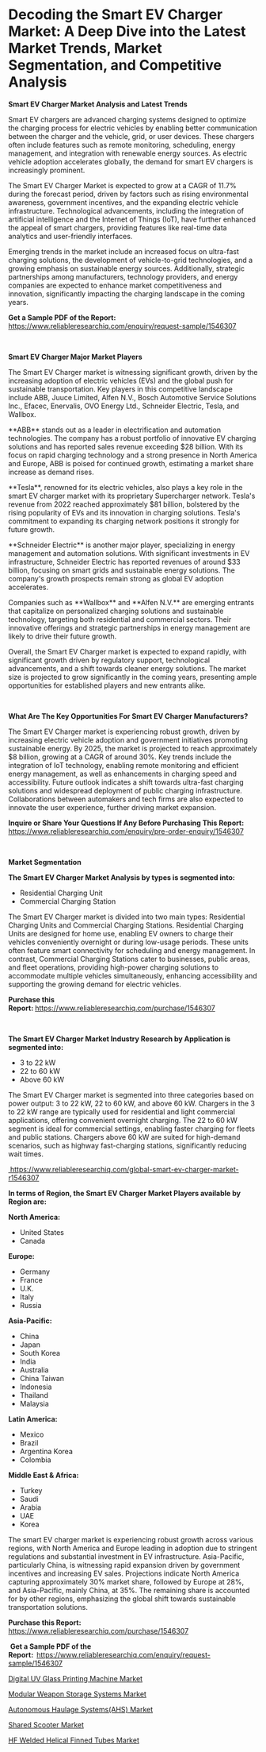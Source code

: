 <p><h1>Decoding the Smart EV Charger Market: A Deep Dive into the Latest Market Trends, Market Segmentation, and Competitive Analysis</h1></p><p><strong>Smart EV Charger Market Analysis and Latest Trends</strong></p>
<p><p>Smart EV chargers are advanced charging systems designed to optimize the charging process for electric vehicles by enabling better communication between the charger and the vehicle, grid, or user devices. These chargers often include features such as remote monitoring, scheduling, energy management, and integration with renewable energy sources. As electric vehicle adoption accelerates globally, the demand for smart EV chargers is increasingly prominent.</p><p>The Smart EV Charger Market is expected to grow at a CAGR of 11.7% during the forecast period, driven by factors such as rising environmental awareness, government incentives, and the expanding electric vehicle infrastructure. Technological advancements, including the integration of artificial intelligence and the Internet of Things (IoT), have further enhanced the appeal of smart chargers, providing features like real-time data analytics and user-friendly interfaces.</p><p>Emerging trends in the market include an increased focus on ultra-fast charging solutions, the development of vehicle-to-grid technologies, and a growing emphasis on sustainable energy sources. Additionally, strategic partnerships among manufacturers, technology providers, and energy companies are expected to enhance market competitiveness and innovation, significantly impacting the charging landscape in the coming years.</p></p>
<p><strong>Get a Sample PDF of the Report:&nbsp;</strong> <a href="https://www.reliableresearchiq.com/enquiry/request-sample/1546307?utm_campaign=3071&utm_medium=2&utm_source=Github&utm_content=ia&utm_term=30032025&utm_id=smart-ev-charger">https://www.reliableresearchiq.com/enquiry/request-sample/1546307</a></p>
<p>&nbsp;</p>
<p><strong>Smart EV Charger Major Market Players</strong></p>
<p><p>The Smart EV Charger market is witnessing significant growth, driven by the increasing adoption of electric vehicles (EVs) and the global push for sustainable transportation. Key players in this competitive landscape include ABB, Juuce Limited, Alfen N.V., Bosch Automotive Service Solutions Inc., Efacec, Enervalis, OVO Energy Ltd., Schneider Electric, Tesla, and Wallbox.</p><p>**ABB** stands out as a leader in electrification and automation technologies. The company has a robust portfolio of innovative EV charging solutions and has reported sales revenue exceeding $28 billion. With its focus on rapid charging technology and a strong presence in North America and Europe, ABB is poised for continued growth, estimating a market share increase as demand rises.</p><p>**Tesla**, renowned for its electric vehicles, also plays a key role in the smart EV charger market with its proprietary Supercharger network. Tesla's revenue from 2022 reached approximately $81 billion, bolstered by the rising popularity of EVs and its innovation in charging solutions. Tesla's commitment to expanding its charging network positions it strongly for future growth.</p><p>**Schneider Electric** is another major player, specializing in energy management and automation solutions. With significant investments in EV infrastructure, Schneider Electric has reported revenues of around $33 billion, focusing on smart grids and sustainable energy solutions. The company's growth prospects remain strong as global EV adoption accelerates.</p><p>Companies such as **Wallbox** and **Alfen N.V.** are emerging entrants that capitalize on personalized charging solutions and sustainable technology, targeting both residential and commercial sectors. Their innovative offerings and strategic partnerships in energy management are likely to drive their future growth.</p><p>Overall, the Smart EV Charger market is expected to expand rapidly, with significant growth driven by regulatory support, technological advancements, and a shift towards cleaner energy solutions. The market size is projected to grow significantly in the coming years, presenting ample opportunities for established players and new entrants alike.</p></p>
<p>&nbsp;</p>
<p><strong>What Are The Key Opportunities For Smart EV Charger Manufacturers?</strong></p>
<p><p>The Smart EV Charger market is experiencing robust growth, driven by increasing electric vehicle adoption and government initiatives promoting sustainable energy. By 2025, the market is projected to reach approximately $8 billion, growing at a CAGR of around 30%. Key trends include the integration of IoT technology, enabling remote monitoring and efficient energy management, as well as enhancements in charging speed and accessibility. Future outlook indicates a shift towards ultra-fast charging solutions and widespread deployment of public charging infrastructure. Collaborations between automakers and tech firms are also expected to innovate the user experience, further driving market expansion.</p></p>
<p><strong>Inquire or Share Your Questions If Any Before Purchasing This Report:</strong> <a href="https://www.reliableresearchiq.com/enquiry/pre-order-enquiry/1546307?utm_campaign=3071&utm_medium=2&utm_source=Github&utm_content=ia&utm_term=30032025&utm_id=smart-ev-charger">https://www.reliableresearchiq.com/enquiry/pre-order-enquiry/1546307</a></p>
<p>&nbsp;</p>
<p><strong>Market Segmentation</strong></p>
<p><strong>The Smart EV Charger Market Analysis by types is segmented into:</strong></p>
<p><ul><li>Residential Charging Unit</li><li>Commercial Charging Station</li></ul></p>
<p><p>The Smart EV Charger market is divided into two main types: Residential Charging Units and Commercial Charging Stations. Residential Charging Units are designed for home use, enabling EV owners to charge their vehicles conveniently overnight or during low-usage periods. These units often feature smart connectivity for scheduling and energy management. In contrast, Commercial Charging Stations cater to businesses, public areas, and fleet operations, providing high-power charging solutions to accommodate multiple vehicles simultaneously, enhancing accessibility and supporting the growing demand for electric vehicles.</p></p>
<p><strong>Purchase this Report:&nbsp;</strong><a href="https://www.reliableresearchiq.com/purchase/1546307?utm_campaign=3071&utm_medium=2&utm_source=Github&utm_content=ia&utm_term=30032025&utm_id=smart-ev-charger">https://www.reliableresearchiq.com/purchase/1546307</a></p>
<p>&nbsp;</p>
<p><strong>The Smart EV Charger Market Industry Research by Application is segmented into:</strong></p>
<p><ul><li>3 to 22 kW</li><li>22 to 60 kW</li><li>Above 60 kW</li></ul></p>
<p><p>The Smart EV Charger market is segmented into three categories based on power output: 3 to 22 kW, 22 to 60 kW, and above 60 kW. Chargers in the 3 to 22 kW range are typically used for residential and light commercial applications, offering convenient overnight charging. The 22 to 60 kW segment is ideal for commercial settings, enabling faster charging for fleets and public stations. Chargers above 60 kW are suited for high-demand scenarios, such as highway fast-charging stations, significantly reducing wait times.</p></p>
<p><a href="https://www.reliableresearchiq.com/global-smart-ev-charger-market-r1546307?utm_campaign=3071&utm_medium=2&utm_source=Github&utm_content=ia&utm_term=30032025&utm_id=smart-ev-charger">&nbsp;https://www.reliableresearchiq.com/global-smart-ev-charger-market-r1546307</a></p>
<p><strong>In terms of Region, the Smart EV Charger Market Players available by Region are:</strong></p>
<p>
    <p> <strong> North America: </strong>
        <ul>
            <li>United States</li>
            <li>Canada</li>
        </ul>
        </p> 
    <p> <strong> Europe: </strong>
        <ul>
            <li>Germany</li>
            <li>France</li>
            <li>U.K.</li>
            <li>Italy</li>
            <li>Russia</li>
        </ul>
        </p> 
    <p> <strong> Asia-Pacific: </strong>
        <ul>
            <li>China</li>
            <li>Japan</li>
            <li>South Korea</li>
            <li>India</li>
            <li>Australia</li>
            <li>China Taiwan</li>
            <li>Indonesia</li>
            <li>Thailand</li>
            <li>Malaysia</li>
        </ul>
        </p> 
    <p> <strong> Latin America: </strong>
        <ul>
            <li>Mexico</li>
            <li>Brazil</li>
            <li>Argentina Korea</li>
            <li>Colombia</li>
        </ul>
        </p> 
    <p> <strong> Middle East & Africa: </strong>
        <ul>
            <li>Turkey</li>
            <li>Saudi</li>
            <li>Arabia</li>
            <li>UAE</li>
            <li>Korea</li>
        </ul>
    </p>
    </p>
<p><p>The smart EV charger market is experiencing robust growth across various regions, with North America and Europe leading in adoption due to stringent regulations and substantial investment in EV infrastructure. Asia-Pacific, particularly China, is witnessing rapid expansion driven by government incentives and increasing EV sales. Projections indicate North America capturing approximately 30% market share, followed by Europe at 28%, and Asia-Pacific, mainly China, at 35%. The remaining share is accounted for by other regions, emphasizing the global shift towards sustainable transportation solutions.</p></p>
<p><strong>Purchase this Report: </strong><a href="https://www.reliableresearchiq.com/purchase/1546307?utm_campaign=3071&utm_medium=2&utm_source=Github&utm_content=ia&utm_term=30032025&utm_id=smart-ev-charger">https://www.reliableresearchiq.com/purchase/1546307</a></p>
<p>&nbsp;<strong>Get a Sample PDF of the Report:&nbsp;&nbsp;</strong><a href="https://www.reliableresearchiq.com/enquiry/request-sample/1546307?utm_campaign=3071&utm_medium=2&utm_source=Github&utm_content=ia&utm_term=30032025&utm_id=smart-ev-charger">https://www.reliableresearchiq.com/enquiry/request-sample/1546307</a></p>
<p><strong></strong></p>
<p><p><a href="https://www.linkedin.com/pulse/market-study-on131-cagr-forecast-from-2025-2032-offeringsignificant-m0rtf?utm_campaign=3071&utm_medium=2&utm_source=Github&utm_content=ia&utm_term=30032025&utm_id=smart-ev-charger">Digital UV Glass Printing Machine Market</a></p><p><a href="https://www.linkedin.com/pulse/in-depth-analysis-modular-weapon-storage-systems-market-rysuc?utm_campaign=3071&utm_medium=2&utm_source=Github&utm_content=ia&utm_term=30032025&utm_id=smart-ev-charger">Modular Weapon Storage Systems Market</a></p><p><a href="https://www.linkedin.com/pulse/autonomous-haulage-systemsahs-market-insights-cover-both-historical-xrv1f?utm_campaign=3071&utm_medium=2&utm_source=Github&utm_content=ia&utm_term=30032025&utm_id=smart-ev-charger">Autonomous Haulage Systems(AHS) Market</a></p><p><a href="https://github.com/ancsyanagha/Market-Research-Report-List-1/blob/main/shared-scooter-market.md?utm_campaign=3071&utm_medium=2&utm_source=Github&utm_content=ia&utm_term=30032025&utm_id=smart-ev-charger">Shared Scooter Market</a></p><p><a href="https://www.linkedin.com/pulse/comprehensive-hf-welded-helical-finned-tubes-market-overview-af78f?utm_campaign=3071&utm_medium=2&utm_source=Github&utm_content=ia&utm_term=30032025&utm_id=smart-ev-charger">HF Welded Helical Finned Tubes Market</a></p></p>
